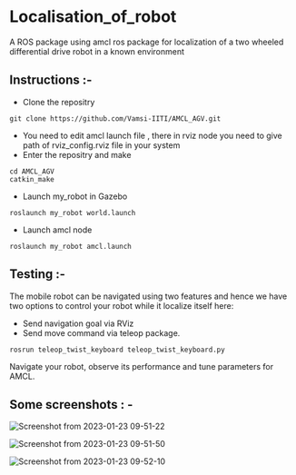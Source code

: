 # Localisation_of_robot
A ROS package using amcl ros package for localization of a two wheeled differential drive robot in a known environment

## Instructions :-

* Clone the repositry
```
git clone https://github.com/Vamsi-IITI/AMCL_AGV.git
```
* You need to edit amcl launch file , there in rviz node you need to give path of rviz_config.rviz file in your system
* Enter the repositry and make
```
cd AMCL_AGV
catkin_make
```
* Launch my_robot in Gazebo 
```
roslaunch my_robot world.launch
```  
* Launch amcl node  
```
roslaunch my_robot amcl.launch
```  
## Testing :-

The mobile robot can be navigated using two features and hence we have two options to control your robot while it localize itself here:

* Send navigation goal via RViz
* Send move command via teleop package.
```
rosrun teleop_twist_keyboard teleop_twist_keyboard.py
```
Navigate your robot, observe its performance and tune parameters for AMCL.

## Some screenshots : - 
![Screenshot from 2023-01-23 09-51-22](https://user-images.githubusercontent.com/92263050/213965991-d566ad2e-e0cb-4422-b37b-e9ce73d4d827.png)

![Screenshot from 2023-01-23 09-51-50](https://user-images.githubusercontent.com/92263050/213966006-f5260ce2-d513-41e4-8aa6-3dbf93c700d0.png)

![Screenshot from 2023-01-23 09-52-10](https://user-images.githubusercontent.com/92263050/213966017-eee68bfa-e152-485d-ba40-866ea0b13b64.png)
